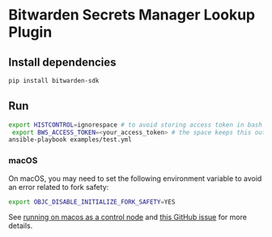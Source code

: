 # Bitwarden Secrets Manager Lookup Plugin

## Install dependencies

```bash
pip install bitwarden-sdk
```

## Run

```bash
export HISTCONTROL=ignorespace # to avoid storing access token in bash history
 export BWS_ACCESS_TOKEN=<your_access_token> # the space keeps this out of bash history
ansible-playbook examples/test.yml
```

### macOS

On macOS, you may need to set the following environment variable to avoid an error related to fork
safety:

```bash
export OBJC_DISABLE_INITIALIZE_FORK_SAFETY=YES
```

See
[running on macos as a control node](https://docs.ansible.com/ansible/latest/reference_appendices/faq.html#running-on-macos-as-a-control-node)
and [this GitHub issue](https://github.com/ansible/ansible/issues/49207) for more details.
